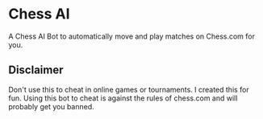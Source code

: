 # Chess AI

A Chess AI Bot to automatically move and play matches on Chess.com for you.

## Disclaimer

Don't use this to cheat in online games or tournaments. I created this for fun. Using this bot to cheat is against the rules of chess.com and will probably get you banned.
